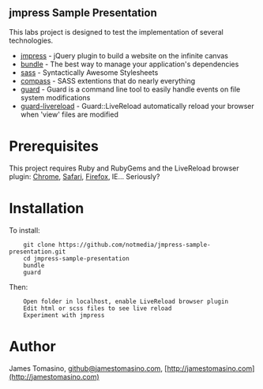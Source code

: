 jmpress Sample Presentation
--------------------

This labs project is designed to test the implementation of several technologies.

* [jmpress](https://github.com/shama/jmpress.js/) - jQuery plugin to build a website on the infinite canvas
* [bundle](http://gembundler.com/git.html) - The best way to manage your application's dependencies
* [sass](http://sass-lang.com/) - Syntactically Awesome Stylesheets
* [compass](http://compass-style.org/) - SASS extentions that do nearly everything
* [guard](https://github.com/guard/guard) - Guard is a command line tool to easily handle events on file system modifications
* [guard-livereload](https://github.com/guard/guard-livereload) - Guard::LiveReload automatically reload your browser when 'view' files are modified


Prerequisites
=============

This project requires Ruby and RubyGems and the LiveReload browser plugin: [Chrome](https://chrome.google.com/webstore/detail/jnihajbhpnppcggbcgedagnkighmdlei), [Safari](https://github.com/downloads/mockko/livereload/LiveReload-1.6.2.safariextz), [Firefox](https://addons.mozilla.org/firefox/addon/livereload/), IE... Seriously?

Installation
============

To install:

		git clone https://github.com/notmedia/jmpress-sample-presentation.git
		cd jmpress-sample-presentation
        bundle
        guard

Then:

        Open folder in localhost, enable LiveReload browser plugin
        Edit html or scss files to see live reload
        Experiment with jmpress

Author
======

James Tomasino, github@jamestomasino.com, [http://jamestomasino.com](http://jamestomasino.com)
